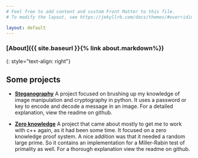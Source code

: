 ```yaml
---
# Feel free to add content and custom Front Matter to this file.
# To modify the layout, see https://jekyllrb.com/docs/themes/#overriding-theme-defaults

layout: default
---
```

### [About]({{ site.baseurl }}{% link about.markdown%})
{: style="text-align: right"}


## Some projects

- **[Steganography](https://github.com/DaanLamb/steganography)**
A project focused on brushing up my knowledge of image manipulation and cryptography in python. It uses a password or key to encode and decode a message in an image. For a detailed explanation, view the readme on github.

- **[Zero knowledge](https://github.com/DaanLamb/zeroKnowledge)**
A project that came about mostly to get me to work with c++ again, as it had been some time. It focused on a zero knowledge proof system. A nice addition was that it needed a random large prime. So it contains an implementation for a Miller-Rabin test of primality as well. For a thorough explanation view the readme on github. 
